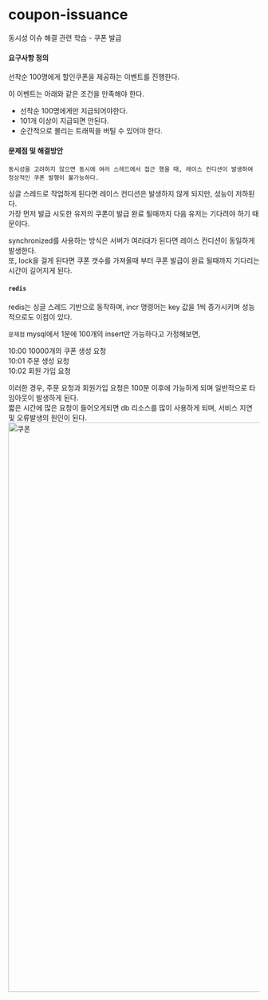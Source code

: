 # coupon-issuance
동시성 이슈 해결 관련 학습 - 쿠폰 발급

#### 요구사항 정의  
선착순 100명에게 할인쿠폰을 제공하는 이벤트를 진행한다.  

이 이벤트는 아래와 같은 조건을 만족해야 한다.  
- 선착순 100명에게만 지급되어야한다.
- 101개 이상이 지급되면 안된다.
- 순간적으로 몰리는 트래픽을 버틸 수 있어야 한다.

#### 문제점 및 해결방안
`동시성을 고려하지 않으면 동시에 여러 스레드에서 접근 했을 때, 레이스 컨디션이 발생하여 정상적인 쿠폰 발행이 불가능하다.`

싱글 스레드로 작업하게 된다면 레이스 컨디션은 발생하지 않게 되지만, 성능이 저하된다.  
가장 먼저 발급 시도한 유저의 쿠폰이 발급 완료 될때까지 다음 유저는 기다려야 하기 때문이다.  

synchronized를 사용하는 방식은 서버가 여러대가 된다면 레이스 컨디션이 동일하게 발생한다.  
또, lock을 걸게 된다면 쿠폰 갯수를 가져올때 부터 쿠폰 발급이 완료 될때까지 기다리는 시간이 길어지게 된다.  

#### `redis`  
redis는 싱글 스레드 기반으로 동작하며, incr 명령어는 key 값을 1씩 증가시키며 성능적으로도 이점이 있다.  

`문제점`
mysql에서 1분에 100개의 insert만 가능하다고 가정해보면,  

10:00 10000개의 쿠폰 생성 요청  
10:01 주문 생성 요청  
10:02 회원 가입 요청  

이러한 경우, 주문 요청과 회원가입 요청은 100분 이후에 가능하게 되며 일반적으로 타임아웃이 발생하게 된다.  
짧은 시간에 많은 요청이 들어오게되면 db 리소스를 많이 사용하게 되며, 서비스 지연 및 오류발생의 원인이 된다.  
<img width="1141" alt="쿠폰" src="https://github.com/hong9Lee/coupon-issuance/assets/94272140/92710e52-004e-4973-8e7b-c88acc925849">
